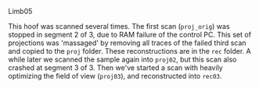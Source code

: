 Limb05

This hoof was scanned several times.
The first scan (`proj_orig`) was stopped in segment 2 of 3, due to RAM failure of the control PC.
This set of projections was 'massaged' by removing all traces of the failed third scan and copied to the `proj` folder.
These reconstructions are in the `rec` folder.
A while later we scanned the sample again into `proj02`, but this scan also crashed at segment 3 of 3.
Then we've started a scan with heavily optimizing the field of view (`proj03`), and reconstructed into `rec03`.